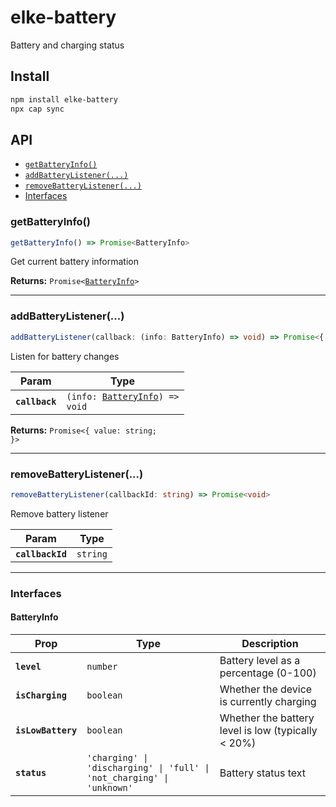 # elke-battery

Battery and charging status

## Install

```bash
npm install elke-battery
npx cap sync
```

## API

<docgen-index>

* [`getBatteryInfo()`](#getbatteryinfo)
* [`addBatteryListener(...)`](#addbatterylistener)
* [`removeBatteryListener(...)`](#removebatterylistener)
* [Interfaces](#interfaces)

</docgen-index>

<docgen-api>
<!--Update the source file JSDoc comments and rerun docgen to update the docs below-->

### getBatteryInfo()

```typescript
getBatteryInfo() => Promise<BatteryInfo>
```

Get current battery information

**Returns:** <code>Promise&lt;<a href="#batteryinfo">BatteryInfo</a>&gt;</code>

--------------------


### addBatteryListener(...)

```typescript
addBatteryListener(callback: (info: BatteryInfo) => void) => Promise<{ value: string; }>
```

Listen for battery changes

| Param          | Type                                                                   |
| -------------- | ---------------------------------------------------------------------- |
| **`callback`** | <code>(info: <a href="#batteryinfo">BatteryInfo</a>) =&gt; void</code> |

**Returns:** <code>Promise&lt;{ value: string; }&gt;</code>

--------------------


### removeBatteryListener(...)

```typescript
removeBatteryListener(callbackId: string) => Promise<void>
```

Remove battery listener

| Param            | Type                |
| ---------------- | ------------------- |
| **`callbackId`** | <code>string</code> |

--------------------


### Interfaces


#### BatteryInfo

| Prop               | Type                                                                              | Description                                           |
| ------------------ | --------------------------------------------------------------------------------- | ----------------------------------------------------- |
| **`level`**        | <code>number</code>                                                               | Battery level as a percentage (0-100)                 |
| **`isCharging`**   | <code>boolean</code>                                                              | Whether the device is currently charging              |
| **`isLowBattery`** | <code>boolean</code>                                                              | Whether the battery level is low (typically &lt; 20%) |
| **`status`**       | <code>'charging' \| 'discharging' \| 'full' \| 'not_charging' \| 'unknown'</code> | Battery status text                                   |

</docgen-api>
